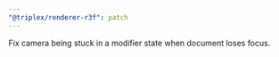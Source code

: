 ```yaml
---
"@triplex/renderer-r3f": patch
---
```


Fix camera being stuck in a modifier state when document loses focus.
